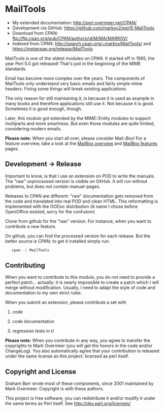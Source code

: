 # MailTools

  * My extended documentation: <http://perl.overmeer.net/CPAN/>
  * Development via GitHub: <https://github.com/markov2/perl5-MailTools>
  * Download from CPAN: <ftp://ftp.cpan.org/pub/CPAN/authors/id/M/MA/MARKOV/>
  * Indexed from CPAN: <http://search.cpan.org/~markov/MailTools/>
    and <https://metacpan.org/release/MailTools>

MailTools is one of the oldest modules on CPAN.  It started off in 1995,
the year Perl 5.0 got released!  That's just in the beginning of the
MIME standards.

Email has become more complex over the years.  The components of
MailTools only understand very basic emails and fairly simple mime
headers.  Fixing some things will break existing applications.

The only reason for still maintaining it, is because it is used as example
in many books and therefore applications still use it.  Not because it
is good.  Sometimes it is good enough, though.

Later, this module got extended by the MIME::Entity modules to support
multiparts and more smartness.  But even those modules are quite limited,
considering modern emails.

**Please note:** When you start all over, please consider Mail::Box!
For a feature overview, take a look at the
[MailBox overview](http://perl.overmeer.net/mailbox/html/Mail_Box-Overview/)
and
[MailBox features](http://perl.overmeer.net/mailbox/html/Mail_Box-Index/)
pages.

## Development &rarr; Release

Important to know, is that I use an extension on POD to write the manuals.
The "raw" unprocessed version is visible on GitHub.  It will run without
problems, but does not contain manual-pages.

Releases to CPAN are different: "raw" documentation gets removed from
the code and translated into real POD and clean HTML.  This reformatting
is implemented with the OODoc distribution (A name I chose before OpenOffice
existed, sorry for the confusion)

Clone from github for the "raw" version.  For instance, when you want
to contribute a new feature.

On github, you can find the processed version for each release.  But the
better source is CPAN; to get it installed simply run:

```sh
   cpan -i MailTools
```

## Contributing

When you want to contribute to this module, you do not need to provide
a perfect patch... actually: it is nearly impossible to create a patch
which I will merge without modification.  Usually, I need to adapt the
style of code and documentation to my own strict rules.

When you submit an extension, please contribute a set with

1. code

2. code documentation

3. regression tests in t/

**Please note:**
When you contribute in any way, you agree to transfer the copyrights to
Mark Overmeer (you will get the honors in the code and/or ChangeLog).
You also automatically agree that your contribution is released under
the same license as this project: licensed as perl itself.

## Copyright and License

Graham Barr wrote most of these components, since 2001 maintained by
Mark Overmeer. Copyright is with these authors.

This project is free software; you can redistribute it and/or modify it
under the same terms as Perl itself.
See <http://dev.perl.org/licenses/>

